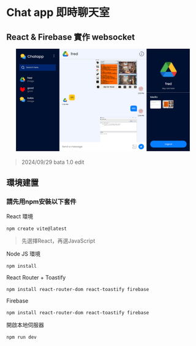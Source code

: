 # Chat app 即時聊天室

## React & Firebase 實作 websocket

<div style="display: flex; justify-content: center; margin-bottom: 20px;">
  <img src="/sample.png" alt="GitHub 簡介" style="width: 90%;">
</div>

> 2024/09/29 bata 1.0 edit

## 環境建置

### 請先用npm安裝以下套件

React 環境
```
npm create vite@latest 
```
> 先選擇React，再選JavaScript

Node JS 環境
```
npm install
```


React Router + Toastify  
```
npm install react-router-dom react-toastify firebase
```


Firebase
```
npm install react-router-dom react-toastify firebase
```



開啟本地伺服器
```
npm run dev
```